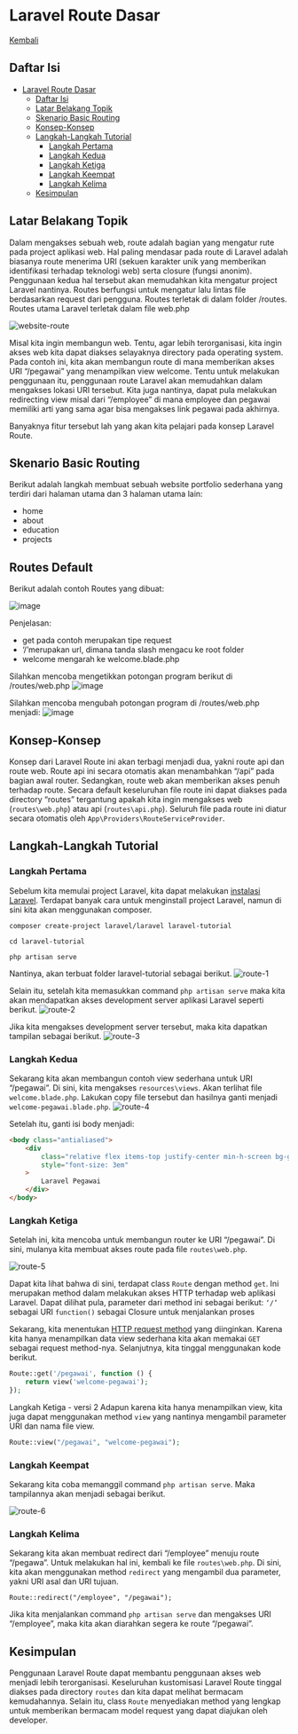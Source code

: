 # Laravel Route Dasar

[Kembali](README.md)

## Daftar Isi

-   [Laravel Route Dasar](#laravel-route-dasar)
    -   [Daftar Isi](#daftar-isi)
    -   [Latar Belakang Topik](#latar-belakang-topik)
    -   [Skenario Basic Routing](#skenario-basic-routing)
    -   [Konsep-Konsep](#konsep-konsep)
    -   [Langkah-Langkah Tutorial](#langkah-langkah-tutorial)
        -   [Langkah Pertama](#langkah-pertama)
        -   [Langkah Kedua](#langkah-kedua)
        -   [Langkah Ketiga](#langkah-ketiga)
        -   [Langkah Keempat](#langkah-keempat)
        -   [Langkah Kelima](#langkah-kelima)
    -   [Kesimpulan](#kesimpulan)

## Latar Belakang Topik

Dalam mengakses sebuah web, route adalah bagian yang mengatur rute pada project aplikasi web. Hal paling mendasar pada route di Laravel adalah biasanya route menerima URI (sekuen karakter unik yang memberikan identifikasi terhadap teknologi web) serta closure (fungsi anonim). Penggunaan kedua hal tersebut akan memudahkan kita mengatur project Laravel nantinya. Routes berfungsi untuk mengatur lalu lintas file berdasarkan request dari pengguna. Routes terletak di dalam folder /routes.
Routes utama Laravel terletak dalam file web.php

![website-route](https://user-images.githubusercontent.com/73664125/167381189-8d132e97-85df-4849-9e25-669ddcc8b925.png)


Misal kita ingin membangun web. Tentu, agar lebih terorganisasi, kita ingin akses web kita dapat diakses selayaknya directory pada operating system. Pada contoh ini, kita akan membangun route di mana memberikan akses URI “/pegawai” yang menampilkan view welcome. Tentu untuk melakukan penggunaan itu, penggunaan route Laravel akan memudahkan dalam mengakses lokasi URI tersebut. Kita juga nantinya, dapat pula melakukan redirecting view misal dari “/employee” di mana employee dan pegawai memiliki arti yang sama agar bisa mengakses link pegawai pada akhirnya.

Banyaknya fitur tersebut lah yang akan kita pelajari pada konsep Laravel Route.

## Skenario Basic Routing
Berikut adalah langkah membuat sebuah website portfolio sederhana yang terdiri dari halaman utama dan 3 halaman utama lain:

- home
- about
- education
- projects

## Routes Default

Berikut adalah contoh Routes yang dibuat:

![image](https://user-images.githubusercontent.com/73664125/167382779-52de7a17-01cd-4a07-a2bb-d30059a53077.png)


Penjelasan:

- get pada contoh merupakan tipe request
- ‘/’merupakan url, dimana tanda slash mengacu ke root folder
- welcome mengarah ke welcome.blade.php

Silahkan mencoba mengetikkan potongan program berikut di /routes/web.php
![image](https://user-images.githubusercontent.com/73664125/167382948-c03a1a47-3eb9-46c1-bc28-2484314e8bda.png)


Silahkan mencoba mengubah potongan program di /routes/web.php menjadi:
![image](https://user-images.githubusercontent.com/73664125/167383046-264c4783-45ff-44c3-b62a-411f8848ef4d.png)



## Konsep-Konsep

Konsep dari Laravel Route ini akan terbagi menjadi dua, yakni route api dan route web. Route api ini secara otomatis akan menambahkan “/api” pada bagian awal router. Sedangkan, route web akan memberikan akses penuh terhadap route. Secara default keseluruhan file route ini dapat diakses pada directory “routes” tergantung apakah kita ingin mengakses web (`routes\web.php`) atau api (`routes\api.php`). Seluruh file pada route ini diatur secara otomatis oleh `App\Providers\RouteServiceProvider`.

## Langkah-Langkah Tutorial

### Langkah Pertama

Sebelum kita memulai project Laravel, kita dapat melakukan [instalasi Laravel](https://laravel.com/docs/8.x/installation). Terdapat banyak cara untuk menginstall project Laravel, namun di sini kita akan menggunakan composer.

```
composer create-project laravel/laravel laravel-tutorial

cd laravel-tutorial

php artisan serve
```

Nantinya, akan terbuat folder laravel-tutorial sebagai berikut.
![route-1](https://user-images.githubusercontent.com/73664125/167381399-c0ae20e6-2d45-4fdd-babb-d53fe7fc8fac.png)


Selain itu, setelah kita memasukkan command `php artisan serve` maka kita akan mendapatkan akses development server aplikasi Laravel seperti berikut.
![route-2](https://user-images.githubusercontent.com/73664125/167381480-e11828b3-99b7-4422-9566-d4c175074b94.png)


Jika kita mengakses development server tersebut, maka kita dapatkan tampilan sebagai berikut.
![route-3](https://user-images.githubusercontent.com/73664125/167381519-1b4b8dda-b65b-4455-b4f9-742de466674a.png)


### Langkah Kedua

Sekarang kita akan membangun contoh view sederhana untuk URI “/pegawai”. Di sini, kita mengakses `resources\views`. Akan terlihat file `welcome.blade.php`. Lakukan copy file tersebut dan hasilnya ganti menjadi `welcome-pegawai.blade.php`.
![route-4](https://user-images.githubusercontent.com/73664125/167381558-1242b991-28ca-43ed-89b7-3a36f01cb789.png)


Setelah itu, ganti isi body menjadi:

```html
<body class="antialiased">
    <div
        class="relative flex items-top justify-center min-h-screen bg-gray-100 dark:bg-gray-900 sm:items-center py-4 sm:pt-0"
        style="font-size: 3em"
    >
        Laravel Pegawai
    </div>
</body>
```

### Langkah Ketiga

Setelah ini, kita mencoba untuk membangun router ke URI “/pegawai”. Di sini, mulanya kita membuat akses route pada file `routes\web.php`.

![route-5](https://user-images.githubusercontent.com/73664125/167381633-10278cd3-5994-4f5e-b7b0-e67227796072.png)

Dapat kita lihat bahwa di sini, terdapat class `Route` dengan method `get`. Ini merupakan method dalam melakukan akses HTTP terhadap web aplikasi Laravel. Dapat dilihat pula, parameter dari method ini sebagai berikut:
`‘/’` sebagai URI
`function()` sebagai Closure untuk menjalankan proses

Sekarang, kita menentukan [HTTP request method](https://developer.mozilla.org/en-US/docs/Web/HTTP/Methods) yang diinginkan. Karena kita hanya menampilkan data view sederhana kita akan memakai `GET` sebagai request method-nya. Selanjutnya, kita tinggal menggunakan kode berikut.

```php
Route::get('/pegawai', function () {
    return view('welcome-pegawai');
});
```

Langkah Ketiga - versi 2
Adapun karena kita hanya menampilkan view, kita juga dapat menggunakan method `view` yang nantinya mengambil parameter URI dan nama file view.

```php
Route::view("/pegawai", "welcome-pegawai");
```

### Langkah Keempat

Sekarang kita coba memanggil command `php artisan serve`. Maka tampilannya akan menjadi sebagai berikut.

![route-6](https://user-images.githubusercontent.com/73664125/167381708-39bb0187-41e5-4cc4-a34f-268f96d02114.png)


### Langkah Kelima

Sekarang kita akan membuat redirect dari “/employee” menuju route “/pegawa”. Untuk melakukan hal ini, kembali ke file `routes\web.php`. Di sini, kita akan menggunakan method `redirect` yang mengambil dua parameter, yakni URI asal dan URI tujuan.

```
Route::redirect("/employee", "/pegawai");
```

Jika kita menjalankan command `php artisan serve` dan mengakses URI “/employee”, maka kita akan diarahkan segera ke route “/pegawai”.

## Kesimpulan

Penggunaan Laravel Route dapat membantu penggunaan akses web menjadi lebih terorganisasi. Keseluruhan kustomisasi Laravel Route tinggal diakses pada directory `routes` dan kita dapat melihat bermacam kemudahannya. Selain itu, class `Route` menyediakan method yang lengkap untuk memberikan bermacam model request yang dapat diajukan oleh developer.

